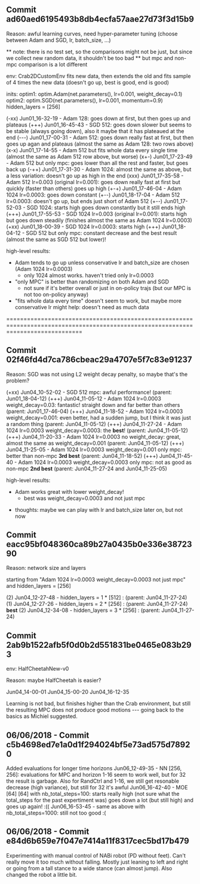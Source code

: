 
## Commit ad60aed6195493b8db4ecfa57aae27d73f3d15b9

Reason: awful learning curves, need hyper-parameter tuning (choose between Adam and SGD, lr, batch_size, ...)

** note: there is no test set, so the comparisons might not be just, but since we collect new random data, it shouldn't be too bad
** but mpc and non-mpc comparison is a lot different

env: Crab2DCustomEnv
fits new data, then extends the old and fits sample of 4 times the new data
(doesn't go up, best is good, end is good)

inits:
optim1: optim.Adam(net.parameters(), lr=0.001, weight_decay=0.1)
optim2: optim.SGD(net.parameters(), lr=0.001, momentum=0.9)
hidden_layers = [256]

(-xx) Jun01_16-32-19 - Adam 128: goes down at first, but then goes up and plateaus
(+++) Jun01_16-45-43 - SGD  512: goes down slower but seems to be stable (always going down), also it maybe that it has plateaued at the end
(---) Jun01_17-00-31 - Adam 512: goes down really fast at first, but then goes up agan and plateaus (almost the same as Adam 128: two rows above)
(x-x) Jun01_17-14-55 - Adam 512 but fits whole data every single time (almost the same as Adam 512 row above, but worse)
(x+-) Jun01_17-23-49 - Adam 512 but only mpc: goes lower than all the rest and faster, but goes back up
(-++) Jun01_17-31-30 - Adam 1024: almost the same as above, but a less variation: doesn't go up as high in the end
(xxx) Jun01_17-35-58 - Adam 512  lr=0.003 (original lr=0.001): goes down really fast at first but quickly (faster than others) goes up high
(+-+) Jun01_17-46-04 - Adam 1024 lr=0.0003: goes down constant
(+--) Jun01_18-17-04 - Adam 512  lr=0.0003: doesn't go up, but ends just short of Adam 512
(+--) Jun01_17-52-03 - SGD  1024: starts high goes down constantly but it still ends high
(+++) Jun01_17-55-53 - SGD  1024 lr=0.003 (original lr=0.001): starts high but goes down steadily (finishes almost the same as Adam 1024 lr=0.0003)
(+xx) Jun01_18-00-39 - SGD  1024 lr=0.0003: starts high
(+++) Jun01_18-04-12 - SGD 512 but only mpc: constant decrease and the best result (almost the same as SGD 512 but lower)!

high-level results:
  - Adam tends to go up unless conservative lr and batch_size are chosen (Adam 1024 lr=0.0003)
    - only 1024 almost works. haven't tried only lr=0.0003 
  - "only MPC" is better than randomizing on both Adam and SGD
    - not sure if it's better overall or just in on-policy trajs (but our MPC is not too on-policy anyway)
  - "fits whole data every time" doesn't seem to work, but maybe more conservative lr might help: doesn't need as much data


==================================================================================================================================

## Commit 02f46fd4d7ca786cbeac29a4707e5f7c83e91237

Reason: SGD was not using L2 weight decay penalty, so maybe that's the problem?

(+xx) Jun04_10-52-02 - SGD 512 mpc: awful performance! (parent: Jun01_18-04-12)
(+++) Jun04_11-05-12 - Adam 1024 lr=0.0003 weight_decay=0.03: fantastic! straight down and far better than others (parent: Jun01_17-46-04)
(+++) Jun04_11-18-52 - Adam 1024 lr=0.0003 weight_decay=0.001: even better, had a sudden jump, but I think  it was just a random thing (parent: Jun04_11-05-12)
(+++) Jun04_11-27-24 - Adam 1024 lr=0.0003 weight_decay=0.0003: the **best**! (parent: Jun04_11-05-12)
(+++) Jun04_11-20-33 - Adam 1024 lr=0.0003 no weight_decay: great, almost the same as weight_decay=0.001 (parent: Jun04_11-05-12)
(+++) Jun04_11-25-05 - Adam 1024 lr=0.0003 weight_decay=0.001 only mpc: better than non-mpc **3rd best** (parent: Jun04_11-18-52)
(+++) Jun04_11-45-40 - Adam 1024 lr=0.0003 weight_decay=0.0003 only mpc: not as good as non-mpc **2nd best** (parent: Jun04_11-27-24 and Jun04_11-25-05)

high-level results:
  - Adam works great with lower weight_decay!
    - best was weight_decay=0.0003 and not just mpc

* thoughts: maybe we can play with lr and batch_size later on, but not now


## Commit eacc95bf048360ca89b27a0435b0e336e3872390

Reason: network size and layers

starting from "Adam 1024 lr=0.0003 weight_decay=0.0003 not just mpc" and hidden_layers = [256]

(2) Jun04_12-27-48 - hidden_layers = 1 * [512] :  (parent: Jun04_11-27-24)
(1) Jun04_12-27-26 - hidden_layers = 2 * [256] :  (parent: Jun04_11-27-24) **best**
(2) Jun04_12-34-08 - hidden_layers = 3 * [256] :  (parent: Jun04_11-27-24)


## Commit 2ab9b1522afb5f0d0b2d551831be0465e083b293

env: HalfCheetahNew-v0

Reason: maybe HalfCheetah is easier?

Jun04_14-00-01
Jun04_15-00-20
Jun04_16-12-35

Learning is not bad, but finishes higher than the Crab environment, but still the resulting MPC does not produce good motions --- going back to the basics as Michiel suggested.

## 06/06/2018 - Commit c5b4698ed7e1a0d1f294024bf5e73ad575d78920

Added evaluations for longer time horizons
Jun06_12-49-35 - NN [256, 256]: evaluations for MPC and horizon 1-16 seem to work well, but for 32 the result is garbage. Also for RandCtrl and 1-16, we still get resonable decrease (high variance), but still for 32 it's awful
Jun06_16-42-40 - MOE [64] [64] with nb_total_steps=100: starts really high (not sure what the total_steps for the past expertiment was) goes down a lot (but still high) and goes up again! :((
Jun06_16-53-45 - same as above with nb_total_steps=1000: still not too good :(


## 06/06/2018 - Commit e84d6b659e7f047e7414a11f8317cec5bd17b479

Experimenting with manual control of NABi robot (PD without feet). Can't really move it too much without falling. Mostly just leaning to left and right or going from a tall stance to a wide stance (can almost jump).
Also changed the robot a little bit.